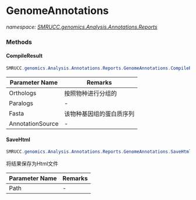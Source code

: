 ﻿# GenomeAnnotations
_namespace: [SMRUCC.genomics.Analysis.Annotations.Reports](./index.md)_





### Methods

#### CompileResult
```csharp
SMRUCC.genomics.Analysis.Annotations.Reports.GenomeAnnotations.CompileResult(System.Collections.Generic.Dictionary{System.String,SMRUCC.genomics.Interops.NCBI.Extensions.LocalBLAST.Application.BBH.BiDirectionalBesthit[]},SMRUCC.genomics.Interops.NCBI.Extensions.LocalBLAST.Application.BBH.BestHit[],System.String,SMRUCC.genomics.Analysis.Annotations.AnnotationTool.MetaSource[])
```


|Parameter Name|Remarks|
|--------------|-------|
|Orthologs|按照物种进行分组的|
|Paralogs|-|
|Fasta|该物种基因组的蛋白质序列|
|AnnotationSource|-|


#### SaveHtml
```csharp
SMRUCC.genomics.Analysis.Annotations.Reports.GenomeAnnotations.SaveHtml(System.String)
```
将结果保存为Html文件

|Parameter Name|Remarks|
|--------------|-------|
|Path|-|



